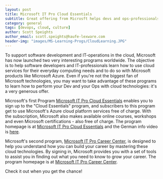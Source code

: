 ```yaml
---
layout: post
title: Microsoft IT Pro Cloud Essentials
subtitle: Great offering from Microsft helps devs and ops-professionals get cloud-savvy
category: general
tags: [devops, cloud, culture]
author: Scott Speights
author_email: scott.speights@haufe-lexware.com
header-img: "images/MS-Learning-Progs/CloudLearning.JPG"
---
```


To support software development and IT-operations in the cloud, Microsoft has now launched two very interesting programs worldwide. The objective is to help software developers and IT-professionals learn how to use cloud services for their everyday computing needs and to do so with Microsoft products like Microsoft Azure. Even if you're not the biggest fan of Microsoft technologies, you may want to take advantage of these programs to learn how to perform your Dev and your Ops with cloud technologies: it's a very generous offer. 
 
Microsoft's first Program [Microsoft IT Pro Cloud Essentials](https://www.itprocloudessentials.com/) enables you to sign up to the "Cloud Essentials" program, and subscribers to this program get to use Microsoft's Azure cloud platform services free of charge. With the subscription, Microsoft also makes available online courses, workshops and even Microsoft certifications - also free of charge. The program homepage is at [Microsoft IT Pro Cloud Essentials](https://www.itprocloudessentials.com/) and the German info video is [here](https://blogs.technet.microsoft.com/germany/2016/06/13/it-pro-cloud-essentials-und-career-center/?wt.mc_id=DX_59340).

Microsoft's second program, [Microsoft IT Pro Career Center](https://www.itprocareercenter.com/), is designed to help you understand how you can build your career by mastering these cloud technologies. By signing in, Microsoft provides you with a set of tools to assist you in finding out what you need to know to grow your career. The program homepage is at [Microsoft IT Pro Career Center](https://www.itprocareercenter.com/). 

Check it out when you get the chance!